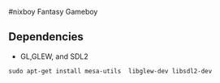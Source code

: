 #nixboy
Fantasy Gameboy

## Dependencies 
- GL,GLEW, and SDL2
```shell
sudo apt-get install mesa-utils  libglew-dev libsdl2-dev
```




